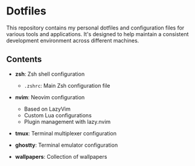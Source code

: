# Dotfiles

This repository contains my personal dotfiles and configuration files for various tools and applications. It's designed to help maintain a consistent development environment across different machines.

## Contents

- **zsh**: Zsh shell configuration
  - `.zshrc`: Main Zsh configuration file

- **nvim**: Neovim configuration
  - Based on LazyVim
  - Custom Lua configurations
  - Plugin management with lazy.nvim

- **tmux**: Terminal multiplexer configuration

- **ghostty**: Terminal emulator configuration

- **wallpapers**: Collection of wallpapers